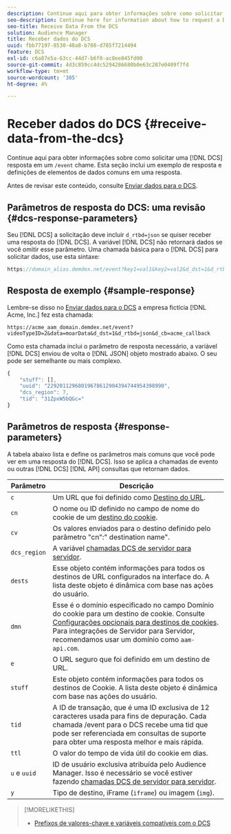 ```yaml
---
description: Continue aqui para obter informações sobre como solicitar uma resposta do DCS em uma chamada /event. Esta seção inclui um exemplo de resposta e definições de elementos de dados comuns em uma resposta.
seo-description: Continue here for information about how to request a DCS response in a /event call. This section includes a response example and definitions for common data elements in a response.
seo-title: Receive Data From the DCS
solution: Audience Manager
title: Receber dados do DCS
uuid: fbb77197-8530-48a8-b708-d785f7214494
feature: DCS
exl-id: c6a87e5a-63cc-44d7-b6f0-ac8ee845fd00
source-git-commit: 4d3c859cc4dc5294286680b0e63c287e0409f7fd
workflow-type: tm+mt
source-wordcount: '385'
ht-degree: 4%

---
```


# Receber dados do DCS {#receive-data-from-the-dcs}

Continue aqui para obter informações sobre como solicitar uma [!DNL DCS] resposta em um `/event` chame. Esta seção inclui um exemplo de resposta e definições de elementos de dados comuns em uma resposta.

Antes de revisar este conteúdo, consulte [Enviar dados para o DCS](../../../api/dcs-intro/dcs-event-calls/dcs-url-send.md).

## Parâmetros de resposta do DCS: uma revisão {#dcs-response-parameters}

Seu [!DNL DCS] a solicitação deve incluir `d_rtbd=json` se quiser receber uma resposta do [!DNL DCS]. A variável [!DNL DCS] não retornará dados se você omitir esse parâmetro. Uma chamada básica para o [!DNL DCS] para solicitar dados, use esta sintaxe:

```js
https://domain_alias.demdex.net/event?key1=val1&key2=val2&d_dst=1&d_rtbd=json&d_cb=callback
```

## Resposta de exemplo {#sample-response}

Lembre-se disso no [Enviar dados para o DCS](../../../api/dcs-intro/dcs-event-calls/dcs-url-send.md) a empresa fictícia [!DNL Acme, Inc.] fez esta chamada:

`https://acme_aam_domain.demdex.net/event?videoTypeID=2&data=moarData&d_dst=1&d_rtbd=json&d_cb=acme_callback`

Como esta chamada inclui o parâmetro de resposta necessário, a variável [!DNL DCS] enviou de volta o [!DNL JSON] objeto mostrado abaixo. O seu pode ser semelhante ou mais complexo.

```js
{
    "stuff": [],
    "uuid": "22920112968019678612904394744954398990",
    "dcs_region": 7,
    "tid": "31ZpxW5bQGc="
}
```

## Parâmetros de resposta {#response-parameters}

A tabela abaixo lista e define os parâmetros mais comuns que você pode ver em uma resposta do [!DNL DCS]. Isso se aplica a chamadas de evento ou outras [!DNL DCS] [!DNL API] consultas que retornam dados.

| Parâmetro | Descrição |
|--- |--- |
| `c` | Um URL que foi definido como [Destino do URL](../../../features/destinations/create-url-destination.md). |
| `cn` | O nome ou ID definido no campo de nome do cookie de um [destino do cookie](../../../features/destinations/create-cookie-destination.md). |
| `cv` | Os valores enviados para o destino definido pelo parâmetro &quot;cn&quot;:&quot; destination name&quot;. |
| `dcs_region` | A variável [chamadas DCS de servidor para servidor](../../../api/dcs-intro/dcs-api-reference/dcs-regions.md). |
| `dests` | Esse objeto contém informações para todos os destinos de URL configurados na interface do. A lista deste objeto é dinâmica com base nas ações do usuário. |
| `dmn` | Esse é o domínio especificado no campo Domínio do cookie para um destino de cookie. Consulte [Configurações opcionais para destinos de cookies](../../../features/destinations/cookie-destination-options.md).  Para integrações de Servidor para Servidor, recomendamos usar um domínio como `aam-api.com`. |
| `e` | O URL seguro que foi definido em um destino de URL. |
| `stuff` | Este objeto contém informações para todos os destinos de Cookie. A lista deste objeto é dinâmica com base nas ações do usuário. |
| `tid` | A ID de transação, que é uma ID exclusiva de 12 caracteres usada para fins de depuração. Cada chamada /event para o DCS recebe uma tid que pode ser referenciada em consultas de suporte para obter uma resposta melhor e mais rápida. |
| `ttl` | O valor do tempo de vida útil do cookie em dias. |
| `u` e `uuid` | ID de usuário exclusiva atribuída pelo Audience Manager. Isso é necessário se você estiver fazendo [chamadas DCS de servidor para servidor](../../../api/dcs-intro/dcs-s2s/dcs-s2s-calls.md). |
| `y` | Tipo de destino, iFrame (`iframe`) ou imagem (`img`). |

>[!MORELIKETHIS]
>
>* [Prefixos de valores-chave e variáveis compatíveis com o DCS](../../../api/dcs-intro/dcs-api-reference/dcs-keys.md)

